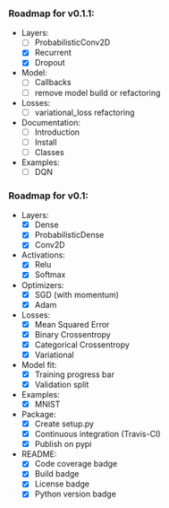 ### Roadmap for v0.1.1:
- Layers:
    - [ ] ProbabilisticConv2D
    - [x] Recurrent
    - [x] Dropout
- Model:
    - [ ] Callbacks
    - [ ] remove model build or refactoring
- Losses:
    - [ ] variational_loss refactoring
- Documentation:
    - [ ] Introduction
    - [ ] Install
    - [ ] Classes
- Examples:
    - [ ] DQN

### Roadmap for v0.1:
- Layers:
    - [x] Dense
    - [x] ProbabilisticDense
    - [x] Conv2D
- Activations:
    - [x] Relu
    - [x] Softmax
- Optimizers:
    - [x] SGD (with momentum)
    - [x] Adam
- Losses:
    - [x] Mean Squared Error
    - [x] Binary Crossentropy
    - [x] Categorical Crossentropy
    - [x] Variational
- Model fit:
    - [x] Training progress bar
    - [x] Validation split
- Examples:
    - [x] MNIST
- Package:
    - [x] Create setup.py
    - [x] Continuous integration (Travis-CI)
    - [x] Publish on pypi
- README:
    - [x] Code coverage badge
    - [x] Build badge
    - [x] License badge
    - [x] Python version badge

